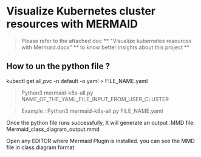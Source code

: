# Visualize Kubernetes cluster resources with MERMAID


> Please refer to the attached doc ** "Visualize kubernetes resources with Mermaid.docx" ** to know better insights about this project **

## How to un the python file ? ##

kubectl get all,pvc -n default -o yaml > FILE_NAME.yaml

> Python3 mermaid-k8s-all.py NAME_OF_THE_YAML_FILE_INPUT_FROM_USER_CLUSTER

> Example :   Python3 mermaid-k8s-all.py  FILE_NAME.yaml


Once the python file runs successfully, It will generate an output .MMD file: Mermaid_class_diagram_output.mmd

Open any EDITOR where Mermaid Plugin is installed. you can see the MMD file in class diagram format
